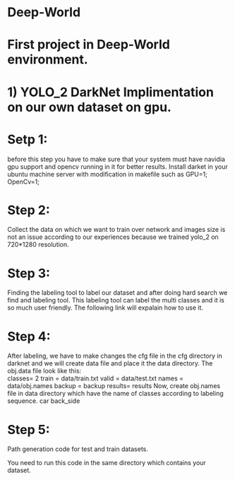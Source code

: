 # Deep-World
# First project in Deep-World environment.
# 1) YOLO_2 DarkNet Implimentation on our own dataset on gpu.
# Setp 1:
before this step you have to make sure that your system must have navidia gpu support and opencv running in it for better results.
Install darket in your ubuntu machine server with modification in makefile such as
GPU=1;
OpenCv=1;
# Step 2:
Collect the data on which we want to train over network and images size is not an issue according to our experiences because we trained yolo_2 on 720*1280 resolution.
# Step 3:
Finding the labeling tool to label our dataset and after doing hard search we find and labeling tool. This labeling tool can label the multi classes and it is so much user friendly. The following link will expalain how to use it.
# Step 4:
After labeling, we have to make changes the cfg file in the cfg directory in darknet and we will create data file and place it the data directory. The obj.data file look like this:   
classes= 2
train  = data/train.txt
valid  = data/test.txt
names = data/obj.names
backup = backup
results= results
Now, create obj.names file in data directory which have the name of classes according to labeling sequence.
car
back_side
# Step 5:
Path generation code for test and train datasets.

You need to run this code in the same directory which contains your dataset.

